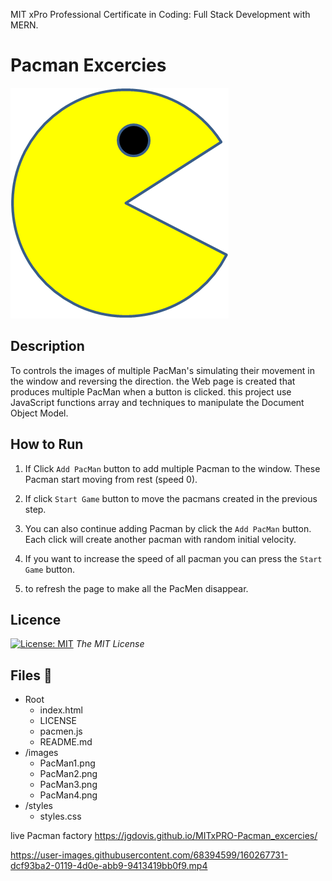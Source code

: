 MIT xPro Professional Certificate in Coding: Full Stack Development with MERN.

# Pacman Excercies 

<img src='images/PacMan1.png'>

## Description
To controls the images of multiple PacMan's simulating their movement in the window and reversing the direction. the Web page is created that produces multiple PacMan when a button is clicked. this project use JavaScript functions array and techniques to manipulate the Document Object Model. 

## How to Run
1. If Click `Add PacMan` button to add multiple Pacman to the window. These Pacman start moving from rest (speed 0).

2. If click `Start Game` button to move the pacmans created in the previous step.

3. You can also continue adding Pacman by click the `Add PacMan` button. Each click will create another pacman with random initial velocity.

4. If you want to increase the speed of all pacman you can press the `Start Game` button.

5. to refresh the page to make all the PacMen disappear.


## Licence 
[![License: MIT](https://img.shields.io/badge/License-MIT-yellow.svg)](https://opensource.org/licenses/MIT) *The MIT License*

## Files 📁

- Root
    - index.html
    - LICENSE
    - pacmen.js
    - README.md
- /images
    - PacMan1.png
    - PacMan2.png
    - PacMan3.png
    - PacMan4.png
- /styles
    - styles.css



live Pacman factory https://jgdovis.github.io/MITxPRO-Pacman_excercies/


https://user-images.githubusercontent.com/68394599/160267731-dcf93ba2-0119-4d0e-abb9-9413419bb0f9.mp4

